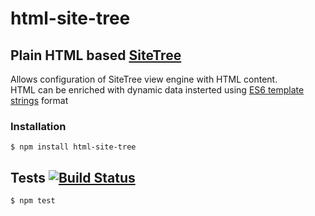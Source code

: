 # html-site-tree
##  Plain HTML based [SiteTree](https://github.com/medikoo/site-tree)

Allows configuration of SiteTree view engine with HTML content.  
HTML can be enriched with dynamic data insterted using [ES6 template strings](https://hacks.mozilla.org/2015/05/es6-in-depth-template-strings-2/) format

### Installation

	$ npm install html-site-tree

## Tests [![Build Status](https://travis-ci.org/medikoo/html-site-tree.svg)](https://travis-ci.org/medikoo/html-site-tree)

	$ npm test
